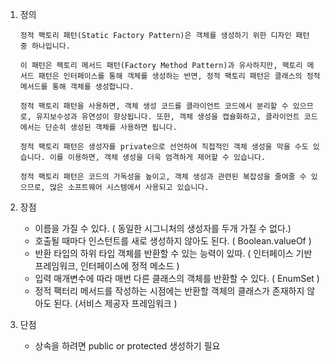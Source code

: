 1. 정의
   ```
   정적 팩토리 패턴(Static Factory Pattern)은 객체를 생성하기 위한 디자인 패턴 중 하나입니다.
   
   이 패턴은 팩토리 메서드 패턴(Factory Method Pattern)과 유사하지만, 팩토리 메서드 패턴은 인터페이스를 통해 객체를 생성하는 반면, 정적 팩토리 패턴은 클래스의 정적 메서드를 통해 객체를 생성합니다.
   
   정적 팩토리 패턴을 사용하면, 객체 생성 코드를 클라이언트 코드에서 분리할 수 있으므로, 유지보수성과 유연성이 향상됩니다. 또한, 객체 생성을 캡슐화하고, 클라이언트 코드에서는 단순히 생성된 객체를 사용하면 됩니다.
   
   정적 팩토리 패턴은 생성자를 private으로 선언하여 직접적인 객체 생성을 막을 수도 있습니다. 이를 이용하면, 객체 생성을 더욱 엄격하게 제어할 수 있습니다.
   
   정적 팩토리 패턴은 코드의 가독성을 높이고, 객체 생성과 관련된 복잡성을 줄여줄 수 있으므로, 많은 소프트웨어 시스템에서 사용되고 있습니다.
   ```

2. 장점
   - 이름을 가질 수 있다. ( 동일한 시그니처의 생성자를 두개 가질 수 없다.)
   - 호출될 때마다 인스턴트를 새로 생성하지 않아도 된다. ( Boolean.valueOf )
   - 반환 타입의 하위 타입 객체를 반환할 수 있는 능력이 있따. ( 인터페이스 기반 프레임워크, 인터페이스에 정적 메소드 )
   - 입력 매개변수에 따라 매번 다른 클래스의 객체를 반환할 수 있다. ( EnumSet )
   - 정적 팩터리 메서드를 작성하는 시점에는 반환할 객체의 클래스가 존재하지 않아도 된다. (서비스 제공자 프레임워크 )

3. 단점
   - 상속을 하려면 public or protected 생성하기 필요